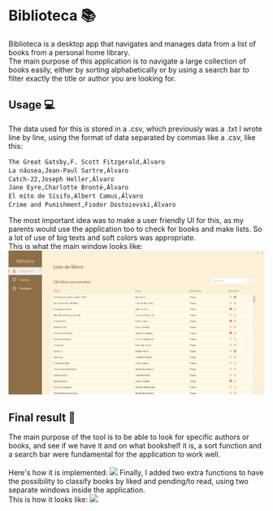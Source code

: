 # Biblioteca :books:
Biblioteca is a desktop app that navigates and manages data from a list of books from a personal home library.<br>
The main purpose of this application is to navigate a large collection of books easily, either by sorting alphabetically or by using a search bar to filter exactly the title or author you are looking for. <br>

## Usage :computer:
The data used for this is stored in a .csv, which previously was a .txt I wrote line by line, using the format of data separated by commas like a .csv, like this:
```bash
The Great Gatsby,F. Scott Fitzgerald,Álvaro
La náusea,Jean-Paul Sartre,Álvaro
Catch-22,Joseph Heller,Álvaro
Jane Eyre,Charlotte Brontë,Álvaro
El mito de Sísifo,Albert Camus,Álvaro
Crime and Punishment,Fiodor Dostoievski,Álvaro
```
The most important idea was to make a user friendly UI for this, as my parents would use the application too to check for books and make lists.
So a lot of use of big texts and soft colors was appropriate.
<br>This is what the main window looks like:
![](https://raw.githubusercontent.com/alvarocosin/Biblioteca/master/Biblioteca/res/main.png)

## Final result :bookmark_tabs:
The main purpose of the tool is to be able to look for specific authors or books, and see if we have it and on what bookshelf it is, a sort function and a search bar were fundamental for the application to work well.<br>
<br>Here's how it is implemented:
![](https://raw.githubusercontent.com/alvarocosin/Biblioteca/master/Biblioteca/res/mainwindow.gif)
Finally, I added two extra functions to have the possibility to classify books by liked and pending/to read, using two separate windows inside the application.<br>
This is how it looks like:
![](https://raw.githubusercontent.com/alvarocosin/Biblioteca/master/Biblioteca/res/likedtoread.gif)
